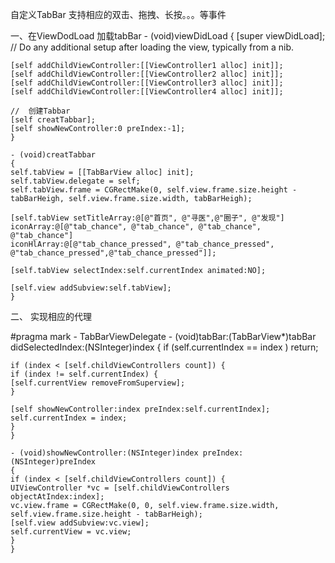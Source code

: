 自定义TabBar 支持相应的双击、拖拽、长按。。。等事件

一、在ViewDodLoad 加载tabBar
    - (void)viewDidLoad {
    [super viewDidLoad];
    // Do any additional setup after loading the view, typically from a nib.

    [self addChildViewController:[[ViewController1 alloc] init]];
    [self addChildViewController:[[ViewController2 alloc] init]];
    [self addChildViewController:[[ViewController3 alloc] init]];
    [self addChildViewController:[[ViewController4 alloc] init]];

    //  创建Tabbar
    [self creatTabbar];
    [self showNewController:0 preIndex:-1];
    }

    - (void)creatTabbar
    {
    self.tabView = [[TabBarView alloc] init];
    self.tabView.delegate = self;
    self.tabView.frame = CGRectMake(0, self.view.frame.size.height - tabBarHeigh, self.view.frame.size.width, tabBarHeigh);

    [self.tabView setTitleArray:@[@"首页", @"寻医",@"圈子", @"发现"]
    iconArray:@[@"tab_chance", @"tab_chance", @"tab_chance", @"tab_chance"]
    iconHlArray:@[@"tab_chance_pressed", @"tab_chance_pressed", @"tab_chance_pressed",@"tab_chance_pressed"]];

    [self.tabView selectIndex:self.currentIndex animated:NO];

    [self.view addSubview:self.tabView];
    }

二、 实现相应的代理

#pragma mark - TabBarViewDelegate
    - (void)tabBar:(TabBarView*)tabBar didSelectedIndex:(NSInteger)index
    {
    if (self.currentIndex ==  index )
    return;

    if (index < [self.childViewControllers count]) {
    if (index != self.currentIndex) {
    [self.currentView removeFromSuperview];
    }

    [self showNewController:index preIndex:self.currentIndex];
    self.currentIndex = index;
    }
    }

    - (void)showNewController:(NSInteger)index preIndex:(NSInteger)preIndex
    {
    if (index < [self.childViewControllers count]) {
    UIViewController *vc = [self.childViewControllers objectAtIndex:index];
    vc.view.frame = CGRectMake(0, 0, self.view.frame.size.width, self.view.frame.size.height - tabBarHeigh);
    [self.view addSubview:vc.view];
    self.currentView = vc.view;
    }
    }